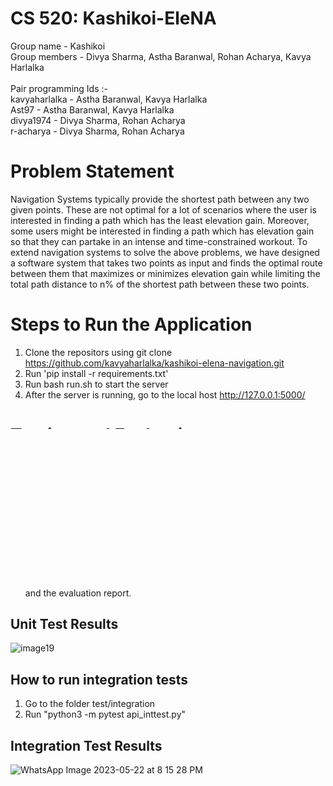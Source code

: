 # CS 520: Kashikoi-EleNA
Group name - Kashikoi
<br>
Group members - Divya Sharma, Astha Baranwal, Rohan Acharya, Kavya Harlalka
<br>
<br>
Pair programming Ids :-
<br>
kavyaharlalka - Astha Baranwal, Kavya Harlalka
<br>
Ast97 - Astha Baranwal, Kavya Harlalka
<br>
divya1974 - Divya Sharma, Rohan Acharya
<br>
r-acharya - Divya Sharma, Rohan Acharya

# Problem Statement

Navigation Systems typically provide the shortest path between any two given points. These are not optimal for a lot of scenarios where the user is interested in finding a path which has the least elevation gain. Moreover, some users might be interested in finding a path which has elevation gain so that they can partake in an intense and time-constrained workout. To extend navigation systems to solve the above problems, we have designed a software system that takes two points as input and finds the optimal route between them that maximizes or minimizes elevation gain while limiting the total path distance to n% of the shortest path between these two points.

# Steps to Run the Application

1. Clone the repositors using git clone https://github.com/kavyaharlalka/kashikoi-elena-navigation.git
2. Run 'pip install -r requirements.txt'
3. Run bash run.sh to start the server
4. After the server is running, go to the local host http://127.0.0.1:5000/

# Testing and Evaluation

We have performed comprehensive testing for our application to ensure that all the functions and modules are tested and all corner cases are covered. Unit tests have been written using pytest and we have ensured 100% line and branch coverage for the controller and model code. For integration tests, we have tested the API and have covered positive and negative cases that are possible with different sets of inputs.

## How to run unit tests

1. Run "pytest" in the root folder to run all the test cases
2. The test session summary has been provided in the design document and the evaluation report.

## Unit Test Results

![image19](https://github.com/kavyaharlalka/kashikoi-elena-navigation/assets/77462752/147fc9ba-ea98-42ce-a54d-f37740c0a94c)


## How to run integration tests

1. Go to the folder test/integration
2. Run "python3 -m pytest api_inttest.py"

## Integration Test Results

![WhatsApp Image 2023-05-22 at 8 15 28 PM](https://github.com/kavyaharlalka/kashikoi-elena-navigation/assets/77462752/9a13afb8-9ca8-48b7-a164-541aef7a0cf7)



